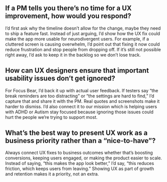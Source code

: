 ## If a PM tells you there’s no time for a UX improvement, how would you respond?
 I’d first ask why the timeline doesn’t allow for the change, maybe they need to ship a feature fast. Instead of just arguing, I’d show how the UX fix could make the app more usable for neurodivergent users. For example, if a cluttered screen is causing overwhelm, I’d point out that fixing it now could reduce frustration and stop people from dropping off. If it’s still not possible right away, I’d ask to keep it in the backlog so we don’t lose track.

## How can UX designers ensure that important usability issues don’t get ignored?
For Focus Bear, I’d back it up with actual user feedback. If testers say “the break reminders are too distracting” or “the settings are hard to find,” I’d capture that and share it with the PM. Real quotes and screenshots make it harder to dismiss. I’d also connect it to our mission which is helping users with ADHD or Autism stay focused because ignoring those issues could hurt the people we’re trying to support most.

## What’s the best way to present UX work as a business priority rather than a “nice-to-have”?
Always connect UX fixes to business outcomes whether that’s boosting conversions, keeping users engaged, or making the product easier to scale. Instead of saying, “this makes the app look better,” I’d say, “this reduces friction, which keeps users from leaving.” Showing UX as part of growth and retention makes it a priority, not an extra.
